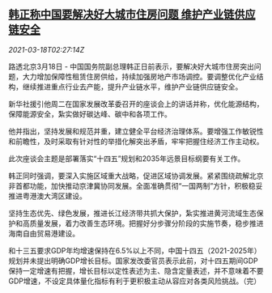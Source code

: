 <!--1616035996000-->
[韩正称中国要解决好大城市住房问题 维护产业链供应链安全](https://cn.reuters.com/article/china-hanzheng-china-urban-house-0318-idCNKBS2BA06T)
------

<div><i>2021-03-18T02:27:14Z</i></div><p>路透北京3月18日 - 中国国务院副总理韩正日前表示，要解决好大城市住房突出问题，大力增加保障性租赁住房供给，持续加强房地产市场调控。要调整优化产业结构，继续推进重点行业去产能，提升产业链水平，维护产业链供应链安全。</p><p>新华社援引他周二在国家发展改革委召开的座谈会上的讲话并称，优化能源结构，保障能源安全，紮实做好碳达峰、碳中和各项工作。</p><p>他并指出，坚持发展和规范并重，建立健全平台经济治理体系。要增强工作敏锐性和前瞻性，及时采取有针对性的举措化解突出矛盾，牢牢把握住经济工作主动权。</p><p>此次座谈会主题是部署落实“十四五”规划和2035年远景目标纲要有关工作。</p><p>韩正同时强调，要深入实施区域重大战略，促进区域协调发展。紧紧围绕疏解北京非首都功能，加快推动京津冀协同发展。全面准确贯彻“一国两制”方针，积极稳妥推进粤港澳大湾区建设。</p><p>坚持生态优先、绿色发展，推进长江经济带共抓大保护，紮实推进黄河流域生态保护和高质量发展，着力改善生态环境。把握好分步骤分阶段的实施节奏，稳步推进海南自由贸易港建设。</p><p>和十三五要求GDP年均增速保持在6.5%以上不同，中国十四五（2021-2025年）规划并未提出明确GDP增长目标。国家发改委官员表示此前，对十四五期间GDP保持一定增速有把握，增长目标以定性表述为主、隐含定量表述，并不意味着不要GDP增速，不设定具体量化指标有利于更积极主动从容应对各类风险挑战。（完）</p>
